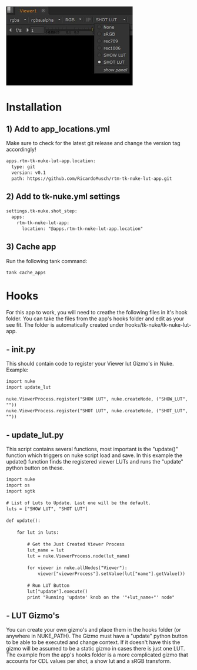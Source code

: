 ![Registered Luts on startup](https://github.com/RicardoMusch/rtm-tk-nuke-lut-app/blob/master/screenshots/scr1.JPG?raw=true)

# Installation

## 1) Add to app_locations.yml  
Make sure to check for the latest git release and change the version tag accordingly!

    apps.rtm-tk-nuke-lut-app.location:
      type: git
      version: v0.1
      path: https://github.com/RicardoMusch/rtm-tk-nuke-lut-app.git

## 2) Add to tk-nuke.yml settings

    settings.tk-nuke.shot_step:
      apps:
        rtm-tk-nuke-lut-app:
          location: "@apps.rtm-tk-nuke-lut-app.location"

## 3) Cache app
Run the following tank command:

    tank cache_apps



# Hooks
For this app to work, you will need to creathe the following files in it's hook folder.
You can take the files from the app's hooks folder and edit as your see fit.
The folder is automatically created under hooks/tk-nuke/tk-nuke-lut-app.

## - init.py
This should contain code to register your Viewer lut Gizmo's in Nuke. 
Example:

    import nuke
    import update_lut

    nuke.ViewerProcess.register("SHOW LUT", nuke.createNode, ("SHOW_LUT", ""))
    nuke.ViewerProcess.register("SHOT LUT", nuke.createNode, ("SHOT_LUT", ""))

## - update_lut.py
This script contains several functions, most important is the "update()" function which triggers on nuke script load and save.
In this example the update() function finds the registered viewer LUTs and runs the "update" python button on these.

    import nuke
    import os
    import sgtk

    # List of Luts to Update. Last one will be the default.
    luts = ["SHOW LUT", "SHOT LUT"]

    def update():

        for lut in luts:
                
            # Get the Just Created Viewer Process
            lut_name = lut
            lut = nuke.ViewerProcess.node(lut_name)

            for viewer in nuke.allNodes("Viewer"):
                viewer["viewerProcess"].setValue(lut["name"].getValue())

            # Run LUT Button
            lut["update"].execute()
            print "Running 'update' knob on the '"+lut_name+"' node"


## - LUT Gizmo's
You can create your own gizmo's and place them in the hooks folder (or anywhere in NUKE_PATH).
The Gizmo must have a "update" python button to be able to be executed and change context.
If it doesn't have this the gizmo will be assumed to be a static gizmo in cases there is just one LUT.
The example from the app's hooks folder is a more complicated gizmo that accounts for CDL values per shot, a show lut and a sRGB transform.
